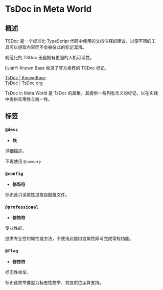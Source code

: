 # TsDoc in Meta World

## 概述

TSDoc 是一个标准化 TypeScript 代码中使用的文档注释的建议，以便不同的工具可以提取内容而不会被彼此的标记混淆。

规范化的 TSDoc 无疑拥有更强的人机可读性。

LviatYi Known Base 收录了官方推荐的 TSDoc 标记。

[TsDoc | KnownBase][tsDoc-known-base]  
[TsDoc | TsDoc org][tsDoc-official]

TsDoc in Meta World 是 TsDoc 的超集。其提供一系列有含义的标记，以在实践中提供实用性与统一性。

## 标签

### `@desc`

- **块**

详细描述。

不再使用 `@summary`

### `@config`

- **修饰符**

标识此只读属性提取自配置文件。

### `@professional`

- **修饰符**

专业性的。

提供专业性的属性或方法，不使用此接口或属性即可完成常规功能。

### `@flag`

- **修饰符**

标志性枚举。

标识此枚举类型为标志性枚举，其提供位运算支持。

[tsDoc-known-base]:https://github.com/LviatYi/KnownBase/blob/3c2b71fcee2dafc9c4658bf45c0f66692a2d4259/TypeScript/index/tsDoc.md#L1

[tsDoc-official]:https://tsdoc.org/